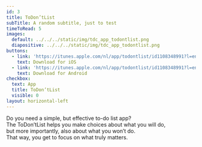 ```yaml
---
id: 3
title: ToDon’tList
subTitle: A random subtitle, just to test
timeToRead: 5
images:
  default: ../../../static/img/tdc_app_todontlist.png
  diapositive: ../../../static/img/tdc_app_todontlist.png
buttons:
  - link: 'https://itunes.apple.com/nl/app/todontlist/id1108348991?l=en&mt=8'
    text: Download for iOS
  - link: 'https://itunes.apple.com/nl/app/todontlist/id1108348991?l=en&mt=8'
    text: Download for Android
checkbox:
  text: App
  title: ToDon’tList
  visible: 0
layout: horizontal-left
---
```


Do you need a simple, but effective to-do list app? \
The ToDon’tList helps you make choices about what you will do, \
but more importantly, also about what you won’t do. \
That way, you get to focus on what truly matters.
